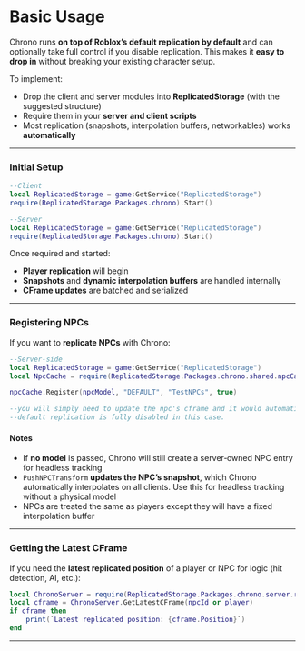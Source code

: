 # Basic Usage

Chrono runs **on top of Roblox’s default replication by default** and can optionally take full control if you disable replication. This makes it **easy to drop in** without breaking your existing character setup.


To implement:

- Drop the client and server modules into **ReplicatedStorage** (with the suggested structure)  
- Require them in your **server and client scripts**  
- Most replication (snapshots, interpolation buffers, networkables) works **automatically**

---

### Initial Setup

```lua
--Client
local ReplicatedStorage = game:GetService("ReplicatedStorage")
require(ReplicatedStorage.Packages.chrono).Start()
```
```lua
--Server
local ReplicatedStorage = game:GetService("ReplicatedStorage")
require(ReplicatedStorage.Packages.chrono).Start()
```
Once required and started:

- **Player replication** will begin
- **Snapshots** and **dynamic interpolation buffers** are handled internally  
- **CFrame updates** are batched and serialized 

---

### Registering NPCs

If you want to **replicate NPCs** with Chrono:
```lua
--Server-side
local ReplicatedStorage = game:GetService("ReplicatedStorage")
local NpcCache = require(ReplicatedStorage.Packages.chrono.shared.npcCache)

npcCache.Register(npcModel, "DEFAULT", "TestNPCs", true)

--you will simply need to update the npc's cframe and it would automatically be replicated.
--default replication is fully disabled in this case.
```

#### Notes

- If **no model** is passed, Chrono will still create a server‑owned NPC entry for headless tracking
- `PushNPCTransform` **updates the NPC’s snapshot**, which Chrono automatically interpolates on all clients. Use this for headless tracking without a physical model
- NPCs are treated the same as players except they will have a fixed interpolation buffer

---

### Getting the Latest CFrame

If you need the **latest replicated position** of a player or NPC for logic (hit detection, AI, etc.):
```lua
local ChronoServer = require(ReplicatedStorage.Packages.chrono.server.replicate)
local cframe = ChronoServer.GetLatestCFrame(npcId or player)
if cframe then
    print(`Latest replicated position: {cframe.Position}`)
end
```
---
